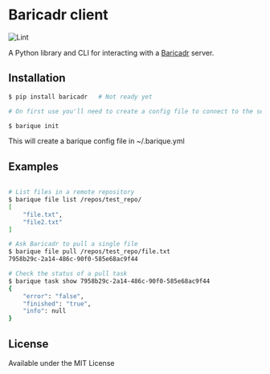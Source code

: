 # Baricadr client

![Lint](https://github.com/baricadr/baricadr_cli/workflows/Lint/badge.svg?branch=master)

A Python library and CLI for interacting with a [Baricadr](https://github.com/baricadr/baricadr) server.

## Installation

```bash
$ pip install baricadr   # Not ready yet

# On first use you'll need to create a config file to connect to the server, just run:

$ barique init
```

This will create a barique config file in ~/.barique.yml

## Examples

```bash

# List files in a remote repository
$ barique file list /repos/test_repo/
[
    "file.txt",
    "file2.txt"
]

# Ask Baricadr to pull a single file
$ barique file pull /repos/test_repo/file.txt
7958b29c-2a14-486c-90f0-585e68ac9f44

# Check the status of a pull task
$ barique task show 7958b29c-2a14-486c-90f0-585e68ac9f44
{
    "error": "false",
    "finished": "true",
    "info": null
}

```

## License

Available under the MIT License
